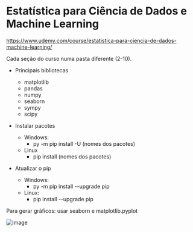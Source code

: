 # Estatística para Ciência de Dados e Machine Learning

https://www.udemy.com/course/estatistica-para-ciencia-de-dados-machine-learning/

Cada seção do curso numa pasta diferente (2-10).

  - Principais bibliotecas
    - matplotlib
    - pandas
    - numpy
    - seaborn
    - sympy
    - scipy

- Instalar pacotes
  - Windows:
    - py -m pip install -U (nomes dos pacotes)
  - Linux
    - pip install (nomes dos pacotes)  

- Atualizar o pip
  - Windows:
    - py -m pip install --upgrade pip
  - Linux:
    - pip install --upgrade pip 

Para gerar gráficos: usar seaborn e matplotlib.pyplot

![image](https://user-images.githubusercontent.com/25599308/218214270-ac3e6e24-f052-4150-857e-77a7b211a910.png)
